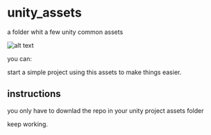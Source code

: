 # unity_assets
a folder whit a few unity common assets

![alt text](https://ftpkenderweb.000webhostapp.com/view/public/images/heritech/ht_logo.png)

you can:

start a simple project using this assets to make things easier.

## instructions
you only have to downlad the repo in your unity project assets folder

keep working.